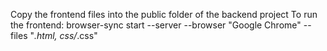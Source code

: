 Copy the frontend files into the public folder of the backend project
To run the frontend: browser-sync start --server --browser "Google Chrome" --files "*.html, css/*.css"
